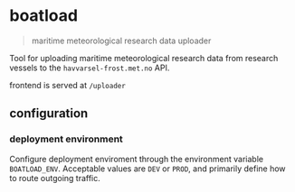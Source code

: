 # boatload
> maritime meteorological research data uploader

Tool for uploading maritime meteorological research data 
from research vessels to the `havvarsel-frost.met.no` API.

frontend is served at `/uploader`

## configuration

### deployment environment
Configure deployment enviroment through the environment variable `BOATLOAD_ENV`.
Acceptable values are `DEV` or `PROD`, and primarily define how to route outgoing traffic.